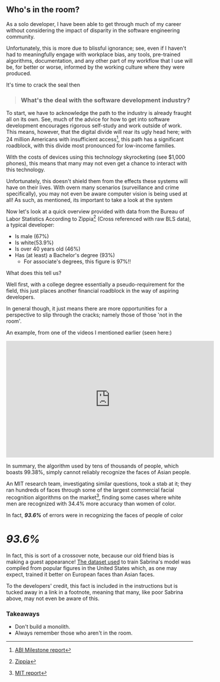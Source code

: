 ## Who's in the room?

As a solo developer, I have been able to get through much of my career without considering the impact of disparity in the software engineering community.

<!-- Depending on what project I end up working on, -->

Unfortunately, this is more due to blissful ignorance; see, even if I haven't had to meaningfully engage with workplace bias, any tools, pre-trained algorithms, documentation, and any other part of my workflow that I use will be, for better or worse, informed by the working culture where they were produced.

It's time to crack the seal then

> ### What's the deal with the software development industry?

To start, we have to acknowledge the path to the industry is already fraught all on its own. See, much of the advice for how to get into software development encourages rigorous self-study and work outside of work. This means, however, that the digital divide will rear its ugly head here; with 24 million Americans
with insufficient access[^1], this path has a significant roadblock, with this divide most pronounced for low-income families.

With the costs of devices using this technology skyrocketing (see $1,000 phones), this means that many may not even get a chance to interact with this technology.

Unfortunately, this doesn't shield them from the effects these systems will have on their lives. With overn many scenarios (surveillance and crime specifically), you may not even be aware computer vision is being used at all! As such, as mentioned, its important to take a look at the system

Now let's look at a quick overview provided with data from the Bureau of Labor Statistics
According to Zippia[^2] (Cross referenced with raw BLS data), a typical developer:

- Is male (67%)
- Is white(53.9%)
- Is over 40 years old (46%)
- Has (at least) a Bachelor's degree (93%)
  - For associate's degrees, this figure is 97%!!

What does this tell us?

Well first, with a college degree essentially a pseudo-requirement for the field, this just places another financial roadblock in the way of aspiring developers.

In general though, it just means there are more opportunities for a perspective to slip through the cracks; namely those of those 'not in the room'.

An example, from one of the videos I mentioned earlier (seen here:)

<iframe width="560" height="315" src="https://www.youtube.com/embed/7W6uSF98b6s?start=733" title="YouTube video player" frameborder="0" allow="accelerometer; autoplay; clipboard-write; encrypted-media; gyroscope; picture-in-picture" allowfullscreen></iframe>

In summary, the algorithm used by tens of thousands of people, which boasts 99.38%, simply cannot reliably recognize the faces of Asian people.

An MIT research team, investigating similar questions, took a stab at it; they ran hundreds of faces through some of the largest commercial facial recognition algorithms on the market[^3], finding some cases where white men are recognized with 34.4% more accuracy than women of color.

In fact, **_93.6%_** of errors were in recognizing the faces of people of color

# **_93.6%_**

In fact, this is sort of a crossover note, because our old friend bias is making a guest appearance! [The dataset used](http://vis-www.cs.umass.edu/lfw/) to train Sabrina's model was compiled from popular figures in the United States which, as one may expect, trained it better on European faces than Asian faces.

To the developers' credit, this fact is included in the instructions but is tucked away in a link in a footnote, meaning that many, like poor Sabrina above, may not even be aware of this.

### Takeaways

- Don't build a monolith.
- Always remember those who aren't in the room.

[^1]: [ABI Milestone report](https://www.ntia.doc.gov/files/ntia/publications/american_broadband_initiative_milestones_report.pdf)
[^2]: [Zippia](https://www.zippia.com/software-engineer-jobs/demographics/)
[^3]: [MIT report](http://gendershades.org/overview.html)
